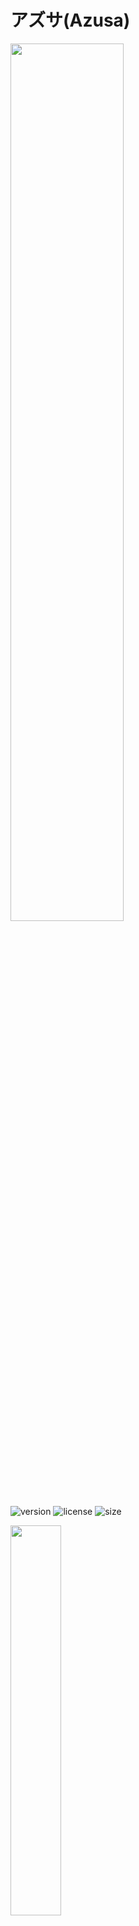 # アズサ(Azusa)

<img src="https://github.com/Issaimaru/PowerSupply_v1/assets/80198387/799e3b80-c0e5-4bfd-8dc7-47709d6b7508" width="60%"><br>
![version](https://img.shields.io/github/v/release/Issaimaru/PowerSupply_v1?color=g&style=for-the-badge) 
![license](https://img.shields.io/github/license/Issaimaru/PowerSupply_v1?color=blue&style=for-the-badge)
![size](https://img.shields.io/github/repo-size/Issaimaru/PowerSupply_v1?color=red&style=for-the-badge)

<img src="https://github.com/Issaimaru/PowerSupply_v1/assets/80198387/d8c9b5bd-39f3-4804-a705-47ad6f3597c6" width="40%"><br>
この基板はJLCPCB様のFree PCB Sponsorshipにて制作しています．<br>

## Overview
  [MotorDriver-Controller_v4](https://github.com/TNCT-Mechatech/MotorDriver-Controller_v4)の機能+αと電源回路を合体させた統合型電源基板<br>
 
## Environments
<img src="https://github.com/Issaimaru/PowerSupply_v1/assets/80198387/18468f44-2d8b-4499-a516-3ef090209ff5" width="7.5%">&emsp;
<img src="https://github.com/Issaimaru/PowerSupply_v1/assets/80198387/d0f61257-bdf1-42f1-bf15-3e27a810f6e4" width="20%">&emsp;&emsp;
<img src="https://github.com/Issaimaru/PowerSupply_v1/assets/80198387/090ed8d5-8604-40c2-a7a0-2361dc71ee4b" width="8.2%"><br>

## Usage
<img src="https://github.com/Issaimaru/PowerSupply_v1/assets/80198387/9bfa3c2b-7708-48a6-a70e-aead300c6a2e" width="70%"><!--仮の写真-->
1. [DriveUnit Bseries](https://github.com/Issaimaru/MoterDriver_v1)を使用したいチャネルのカードエッジコネクタに差し込む．<br>
1. モータードライバを差し込んだエッジコネクタと同じチャネルにモータを接続し，必要に応じて同じチャネルのコネクタにロータリーエンコーダを接続する．<br>
1. 非常停止スイッチを刺したコネクタの下にあるトグルスイッチをONに，それ以外のトグルスイッチをOFFにする．
1. XT90とUSB Type-Cからそれぞれ電源を供給し，非常停止スイッチをONにすると稼働する．
> **Note**<br>
> USB Type-C用電源を省略する方法はDescriptionsを参照<br>

## Features
<dl>
  <dt>通信プロトコル</dt>
  <dd>CAN with Flexible Data Rate(CAN FD)</dd>
  <dt>通信用コネクタ・ケーブル</dt>
  <dd>RJ-45/LANケーブル</dd>
  <dt>マイクロコンピュータ</dt>
  <dd>STM32F446RE</dd>
  <dt>特殊回路</dt>
  <dd>
  ・オートディスチャージ回路<br>
  ・車載用スローブローヒューズ

  <dt>保護回路(電源側)</dt>
  <dd>
  ・過電流保護(閾値可変)<br>
  ・ヒステリシス付き過熱保護<br>
  ・短絡保護<br>
  ・突入電流抑制<br>
  </dd>
  <dt>保護回路(信号側)</dt>
  <dd>
  ・過電圧保護<br>
  ・過電圧クランプ<br>
  ・突入電流抑制<br>
  ・過電流保護(東芝のeFuseを使用)<br>
  ・過熱保護<br>

## Descriptions
    

## Bills of materials
> **Note**<br>
>最低限の部品のみここに書いています．<br>
>はんだ付けに必要な部品を調べるときは以下のexcelファイルを見るか，BOMファイルを出力してください．<br>
>[アズサ(Azusa)-ver2.0_必要部品.xlsx](src/%E3%82%A2%E3%82%BA%E3%82%B5(Azusa)-ver2.0_%E5%BF%85%E8%A6%81%E9%83%A8%E5%93%81.xlsx)<br>
<dl>
  <dt>マイクロコンピュータ</dt>
  <dd>

  [STM32F446RET6](https://www.digikey.jp/ja/products/detail/stmicroelectronics/STM32F446RET6/5175962)

  </dd>

  <dt>電流センサ</dt>
  <dd>
  
  [CZ-3A04](https://www.digikey.jp/ja/products/detail/asahi-kasei-microdevices-akm/CZ3A04/11570562)

  </dd>
  <dt>CANトランシーバ</dt>
  <dd>

  [MCP2558FDT-H/MNY](https://www.digikey.jp/ja/products/detail/microchip-technology/MCP2558FDT-H-MNY/6009304)

  </dd>
  <dt>CANコントローラ</dt>
  <dd>

  [MCP2517FDT-H/SL](https://www.digikey.jp/ja/products/detail/microchip-technology/MCP2517FDT-H-SL/7801797)

  </dd>
  <dt>ヒートシンク</dt>
  <dd>
  
  [V2020B](https://www.digikey.jp/ja/products/detail/assmann-wsw-components/V2020B/8826902)
  
  </dd>
  <dt>ヒューズ</dt>
  <dd>

  [0297030.WXT](https://www.digikey.jp/en/products/detail/littelfuse-inc/0297030-WXT/5233697)

  </dd>
  <dt>USB・シリアル変換IC</dt>
  <dd>

  [CH340E](https://akizukidenshi.com/catalog/g/gI-13543/)

  </dd>
  <dt>NTCサーミスタ</dt>
  <dd>

  [NCU15WB473F60RC](https://www.digikey.jp/ja/products/detail/murata-electronics/NCU15WB473F60RC/9686720)

  </dd>
  <dt>DIPスイッチ</dt>
  <dd>

  [RDS-16S-1055-SMT-TR](https://www.digikey.jp/ja/products/detail/cui-devices/RDS-16S-1055-SMT-TR/12424507)

  </dd>
</dl>

## Reference


## Author
    
<table>
  <tr>
    <td align="center"><a href="https://github.com/Issaimaru"><img src="https://avatars.githubusercontent.com/issaimaru" width="150px;" alt="Issaimaru"/><br /></a>Issaimaru</td>
  </tr>
</table>
    
## Licence
  [MIT]()

## 回路図のダウンロード(クローン)方法
1. Gitをインストールする．<br>Gitのインストール方法は[ここ](https://www.sejuku.net/blog/73444)を参照．
1. コマンドプロンプトを立ち上げる．
1. `cd ”ダウンロード先フォルダの絶対パス” `<br>
1. `git clone https://github.com/Issaimaru/PowerSupply_v1.git`<br>
